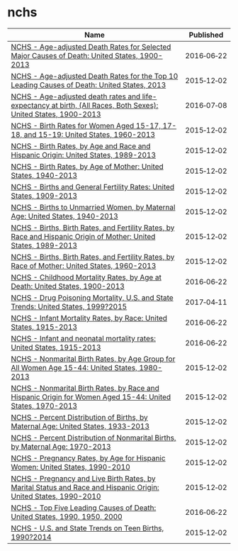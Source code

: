 # nchs

Name | Published
---- | ---------
[NCHS - Age-adjusted Death Rates for Selected Major Causes of Death: United States, 1900-2013](../datasets/6rkc-nb2q.md) | 2016&#x2011;06&#x2011;22
[NCHS - Age-adjusted Death Rates for the Top 10 Leading Causes of Death: United States, 2013](../datasets/bi63-dtpu.md) | 2015&#x2011;12&#x2011;02
[NCHS - Age-adjusted death rates and life-expectancy at birth, (All Races, Both Sexes): United States, 1900-2013](../datasets/w9j2-ggv5.md) | 2016&#x2011;07&#x2011;08
[NCHS - Birth Rates for Women Aged 15-17, 17-18, and 15-19: United States, 1960-2013](../datasets/rg8a-czmp.md) | 2015&#x2011;12&#x2011;02
[NCHS - Birth Rates, by Age and Race and Hispanic Origin: United States, 1989-2013](../datasets/e8kx-wbww.md) | 2015&#x2011;12&#x2011;02
[NCHS - Birth Rates, by Age of Mother: United States, 1940-2013](../datasets/yt7u-eiyg.md) | 2015&#x2011;12&#x2011;02
[NCHS - Births and General Fertility Rates: United States, 1909-2013](../datasets/e6fc-ccez.md) | 2015&#x2011;12&#x2011;02
[NCHS - Births to Unmarried Women, by Maternal Age: United States, 1940-2013](../datasets/g6qk-ngsf.md) | 2015&#x2011;12&#x2011;02
[NCHS - Births, Birth Rates, and Fertility Rates, by Race and Hispanic Origin of Mother: United States, 1989-2013](../datasets/s54h-bixi.md) | 2015&#x2011;12&#x2011;02
[NCHS - Births, Birth Rates, and Fertility Rates, by Race of Mother: United States, 1960-2013](../datasets/89yk-m38d.md) | 2015&#x2011;12&#x2011;02
[NCHS - Childhood Mortality Rates, by Age at Death: United States, 1900-2013](../datasets/v6ab-adf5.md) | 2016&#x2011;06&#x2011;22
[NCHS - Drug Poisoning Mortality, U.S. and State Trends: United States, 1999?2015](../datasets/jx6g-fdh6.md) | 2017&#x2011;04&#x2011;11
[NCHS - Infant Mortality Rates, by Race: United States, 1915-2013](../datasets/ddsk-zebd.md) | 2016&#x2011;06&#x2011;22
[NCHS - Infant and neonatal mortality rates: United States, 1915-2013](../datasets/epev-k6ss.md) | 2016&#x2011;06&#x2011;22
[NCHS - Nonmarital Birth Rates, by Age Group for All Women Age 15-44: United States, 1980-2013](../datasets/jvf6-ix4w.md) | 2015&#x2011;12&#x2011;02
[NCHS - Nonmarital Birth Rates, by Race and Hispanic Origin for Women Aged 15-44: United States, 1970-2013](../datasets/6tkz-y37d.md) | 2015&#x2011;12&#x2011;02
[NCHS - Percent Distribution of Births, by Maternal Age: United States, 1933-2013](../datasets/isx2-c2ii.md) | 2015&#x2011;12&#x2011;02
[NCHS - Percent Distribution of Nonmarital Births, by Maternal Age: 1970-2013](../datasets/hzd8-r9mj.md) | 2015&#x2011;12&#x2011;02
[NCHS - Pregnancy Rates, by Age for Hispanic Women: United States, 1990-2010](../datasets/hdy7-e2a3.md) | 2015&#x2011;12&#x2011;02
[NCHS - Pregnancy and Live Birth Rates, by Marital Status and Race and Hispanic Origin: United States, 1990-2010](../datasets/7pcd-2tnr.md) | 2015&#x2011;12&#x2011;02
[NCHS - Top Five Leading Causes of Death: United States, 1990, 1950, 2000](../datasets/mc4y-cbbv.md) | 2016&#x2011;06&#x2011;22
[NCHS - U.S. and State Trends on Teen Births, 1990?2014](../datasets/y268-sna3.md) | 2015&#x2011;12&#x2011;02

